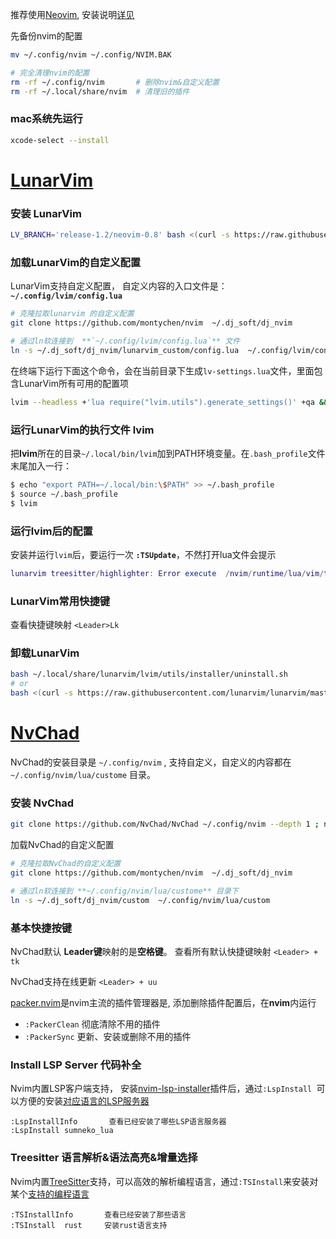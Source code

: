 推荐使用[Neovim](https://github.com/neovim/neovim), 安装说明[详见](https://github.com/montychen/nvim/blob/main/Vim_%E5%BF%AB%E9%80%9F%E5%85%A5%E9%97%A8.md)

先备份nvim的配置 
```bash
mv ~/.config/nvim ~/.config/NVIM.BAK

# 完全清理nvim的配置
rm -rf ~/.config/nvim       # 删除nvim&自定义配置
rm -rf ~/.local/share/nvim  # 清理旧的插件

```

### mac系统先运行
```bash
xcode-select --install
```
# [LunarVim](https://github.com/LunarVim/LunarVim)

### 安装 LunarVim
```bash
LV_BRANCH='release-1.2/neovim-0.8' bash <(curl -s https://raw.githubusercontent.com/lunarvim/lunarvim/master/utils/installer/install.sh)
```
### 加载LunarVim的自定义配置

LunarVim支持自定义配置， 自定义内容的入口文件是： **`~/.config/lvim/config.lua`**
```bash
# 克隆拉取lunarvim 的自定义配置
git clone https://github.com/montychen/nvim  ~/.dj_soft/dj_nvim

# 通过ln软连接到  **`~/.config/lvim/config.lua`** 文件
ln -s ~/.dj_soft/dj_nvim/lunarvim_custom/config.lua  ~/.config/lvim/config.lua 
```

在终端下运行下面这个命令，会在当前目录下生成`lv-settings.lua`文件，里面包含LunarVim所有可用的配置项
```bash
lvim --headless +'lua require("lvim.utils").generate_settings()' +qa && sort -o lv-settings.lua{,}
```


### 运行LunarVim的执行文件 lvim 
把**lvim**所在的目录`~/.local/bin/lvim`加到PATH环境变量。在`.bash_profile`文件末尾加入一行：
```bash
$ echo "export PATH=~/.local/bin:\$PATH" >> ~/.bash_profile
$ source ~/.bash_profile
$ lvim
```
### 运行lvim后的配置
安装并运行`lvim`后，要运行一次 **`:TSUpdate`**，不然打开lua文件会提示
```lua
lunarvim treesitter/highlighter: Error execute  /nvim/runtime/lua/vim/treesitter/query.lua. invalid node type ....
```

### LunarVim常用快捷键
查看快捷键映射 `<Leader>Lk`


### 卸载LunarVim
```bash
bash ~/.local/share/lunarvim/lvim/utils/installer/uninstall.sh
# or
bash <(curl -s https://raw.githubusercontent.com/lunarvim/lunarvim/master/utils/installer/uninstall.sh)
```

# [NvChad](https://github.com/NvChad/NvChad)
NvChad的安装目录是 `~/.config/nvim` , 支持自定义，自定义的内容都在`~/.config/nvim/lua/custome` 目录。
    

### 安装 NvChad 

```bash
git clone https://github.com/NvChad/NvChad ~/.config/nvim --depth 1 ; nvim
```

加载NvChad的自定义配置
```bash
# 克隆拉取NvChad的自定义配置
git clone https://github.com/montychen/nvim  ~/.dj_soft/dj_nvim

# 通过ln软连接到 **~/.config/nvim/lua/custome** 目录下
ln -s ~/.dj_soft/dj_nvim/custom  ~/.config/nvim/lua/custom

```

### 基本快捷按键
NvChad默认 **Leader键**映射的是**空格键**。 查看所有默认快捷键映射 `<Leader> + tk `

NvChad支持在线更新 `<Leader> + uu`


[packer.nvim](https://github.com/wbthomason/packer.nvim)是nvim主流的插件管理器是, 添加删除插件配置后，在**nvim**内运行
- `:PackerClean` 彻底清除不用的插件
- `:PackerSync` 更新、安装或删除不用的插件


### Install LSP Server 代码补全

Nvim内置LSP客户端支持， 安装[nvim-lsp-installer](https://github.com/williamboman/nvim-lsp-installer)插件后，通过`:LspInstall `可以方便的安装[对应语言的LSP服务器](https://github.com/neovim/nvim-lspconfig/blob/master/doc/server_configurations.md)
```
:LspInstallInfo       查看已经安装了哪些LSP语言服务器
:LspInstall sumneko_lua 
```

### Treesitter 语言解析&语法高亮&增量选择
Nvim内置[TreeSitter](https://github.com/nvim-treesitter/nvim-treesitter)支持，可以高效的解析编程语言，通过`:TSInstall`来安装对某个[支持的编程语言](https://github.com/nvim-treesitter/nvim-treesitter#supported-languages)
```
:TSInstallInfo       查看已经安装了那些语言
:TSInstall  rust     安装rust语言支持
```



